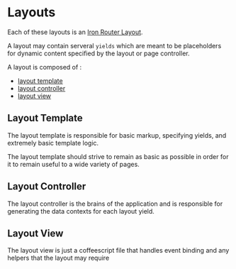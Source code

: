 # Layouts

Each of these layouts is an [Iron Router Layout](https://github.com/EventedMind/iron-router#using-a-layout-with-yields).

A layout may contain serveral `yields` which are meant to be placeholders for dynamic content specified by the layout or page controller.

A layout is composed of :
* [layout template](page/page.layout.html)
* [layout controller](page/page.controller.coffee)
* [layout view](page/page.layout.coffee)

## Layout Template

The layout template is responsible for basic markup, specifying yields, and extremely basic template logic.

The layout template should strive to remain as basic as possible in order for it to remain useful to a wide variety of pages.

## Layout Controller

The layout controller is the brains of the application and is responsible for generating the data contexts for each layout yield.

## Layout View

The layout view is just a coffeescript file that handles event binding and any helpers that the layout may require